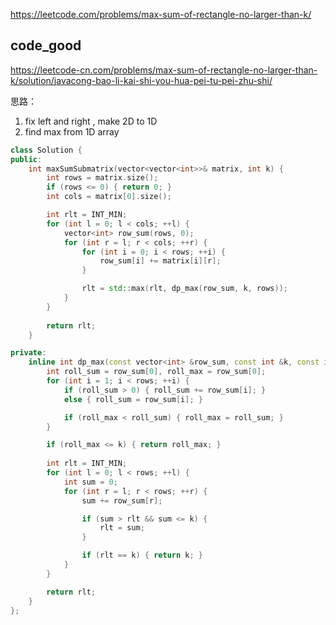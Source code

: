 
https://leetcode.com/problems/max-sum-of-rectangle-no-larger-than-k/


## code_good

https://leetcode-cn.com/problems/max-sum-of-rectangle-no-larger-than-k/solution/javacong-bao-li-kai-shi-you-hua-pei-tu-pei-zhu-shi/  

思路： 
1. fix left and right , make 2D to 1D
2. find max from 1D array


```cpp
class Solution {
public:
    int maxSumSubmatrix(vector<vector<int>>& matrix, int k) {
        int rows = matrix.size();
        if (rows <= 0) { return 0; }
        int cols = matrix[0].size();

        int rlt = INT_MIN;
        for (int l = 0; l < cols; ++l) {
            vector<int> row_sum(rows, 0);
            for (int r = l; r < cols; ++r) {
                for (int i = 0; i < rows; ++i) {
                    row_sum[i] += matrix[i][r];
                }

                rlt = std::max(rlt, dp_max(row_sum, k, rows));
            }
        }
        
        return rlt;
    }

private:
    inline int dp_max(const vector<int> &row_sum, const int &k, const int &rows) {
        int roll_sum = row_sum[0], roll_max = row_sum[0];
        for (int i = 1; i < rows; ++i) {
            if (roll_sum > 0) { roll_sum += row_sum[i]; }
            else { roll_sum = row_sum[i]; }

            if (roll_max < roll_sum) { roll_max = roll_sum; }
        }

        if (roll_max <= k) { return roll_max; }        
        
        int rlt = INT_MIN;
        for (int l = 0; l < rows; ++l) {
            int sum = 0;
            for (int r = l; r < rows; ++r) {
                sum += row_sum[r];

                if (sum > rlt && sum <= k) {
                    rlt = sum;
                }

                if (rlt == k) { return k; }
            }
        }

        return rlt;
    }
};
```
